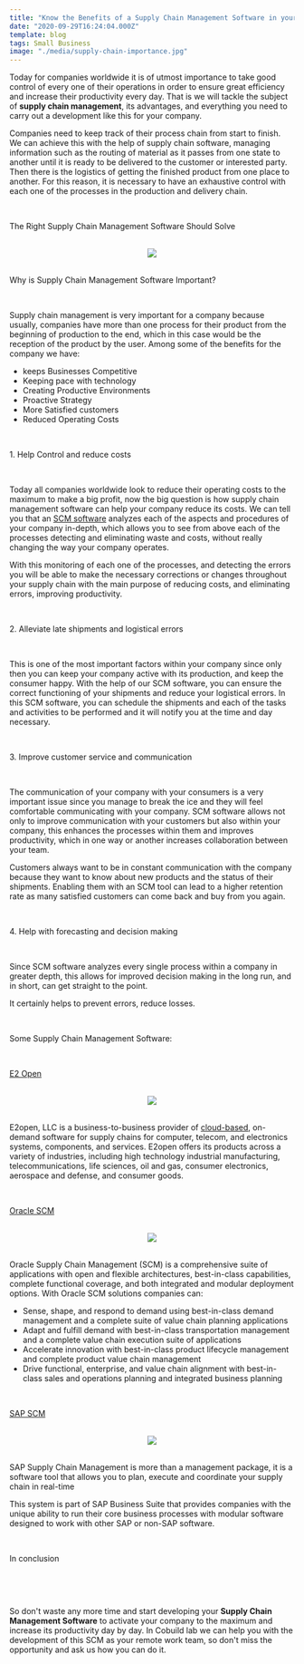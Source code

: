 ```yaml
---
title: "Know the Benefits of a Supply Chain Management Software in your Small Business"
date: "2020-09-29T16:24:04.000Z"
template: blog
tags: Small Business
image: "./media/supply-chain-importance.jpg"
---
```


Today for companies worldwide it is of utmost importance to take good control of every one of their operations in order to ensure great efficiency and increase their productivity every day. That is we will tackle the subject of **supply chain management**, its advantages, and everything you need to carry out a development like this for your company. 

Companies need to keep track of their process chain from start to finish. We can achieve this with the help of supply chain software, managing information such as the routing of material as it passes from one state to another until it is ready to be delivered to the customer or interested party. Then there is the logistics of getting the finished product from one place to another. For this reason, it is necessary to have an exhaustive control with each one of the processes in the production and delivery chain.

<Br>

<title-2>The Right Supply Chain Management Software Should Solve</title-2>

<Br>

<center>
<img src="./media/SUPPLUCHAIN-SOFTWARE.jpg">
</center>

<Br>

<title-2>Why is Supply Chain Management Software Important?</title-2>

<Br>

Supply chain management is very important for a company because usually, companies have more than one process for their product from the beginning of production to the end, which in this case would be the reception of the product by the user. Among some of the benefits for the company we have: 

- keeps Businesses Competitive
- Keeping pace with technology
- Creating Productive Environments
- Proactive Strategy
- More Satisfied customers 
- Reduced Operating Costs

<Br>

<title-3>1. Help Control and reduce costs</title-3>

<Br>

Today all companies worldwide look to reduce their operating costs to the maximum to make a big profit, now the big question is how supply chain management software can help your company reduce its costs.  We can tell you that an [SCM software](https://www.magaya.com/magaya-supply-chain/) analyzes each of the aspects and procedures of your company in-depth, which allows you to see from above each of the processes detecting and eliminating waste and costs, without really changing the way your company operates.

With this monitoring of each one of the processes, and detecting the errors you will be able to make the necessary corrections or changes throughout your supply chain with the main purpose of reducing costs, and eliminating errors, improving productivity.

<Br>

<title-3>2. Alleviate late shipments and logistical errors</title-3>

<Br>

This is one of the most important factors within your company since only then you can keep your company active with its production, and keep the consumer happy. With the help of our SCM software, you can ensure the correct functioning of your shipments and reduce your logistical errors. In this SCM software, you can schedule the shipments and each of the tasks and activities to be performed and it will notify you at the time and day necessary. 

<Br>

<title-3>3. Improve customer service and communication</title-3>

<Br>

The communication of your company with your consumers is a very important issue since you manage to break the ice and they will feel comfortable communicating with your company. SCM software allows not only to improve communication with your customers but also within your company, this enhances the processes within them and improves productivity, which in one way or another increases collaboration between your team. 

Customers always want to be in constant communication with the company because they want to know about new products and the status of their shipments. Enabling them with an SCM tool can lead to a higher retention rate as many satisfied customers can come back and buy from you again.  

<Br>

<title-3>4. Help with forecasting and decision making</title-3>

<Br>

Since SCM software analyzes every single process within a company in greater depth, this allows for improved decision making in the long run, and in short, can get straight to the point. 

It certainly helps to prevent errors, reduce losses.  

<Br>

<title-2>Some Supply Chain Management Software:</title-2>

<Br>

<title-3><a target="_blank" href="https://www.e2open.com/">   E2 Open </a></title-3>

<Br>

<center>
<img src="./media/e2open-cobuild.jpg">
</center>

<Br>

E2open, LLC is a business-to-business provider of <a href="https://currentscm.com/intro-to-cloud-procurement" target="_blank">cloud-based</a>, on-demand software for supply chains for computer, telecom, and electronics systems, components, and services. E2open offers its products across a variety of industries, including high technology industrial manufacturing, telecommunications, life sciences, oil and gas, consumer electronics, aerospace and defense, and consumer goods. 

<Br>

<title-3><a target="_blank" href="http://www.oracle.com/us/products/applications/ebusiness/value-chain-management-217208.pdf">   Oracle SCM </a></title-3>

<Br>

<center>
<img src="./media/oracle-cobuild.jpg">
</center>

<Br>

Oracle Supply Chain Management (SCM) is a comprehensive suite of applications with open and flexible architectures, best-in-class capabilities, complete functional coverage, and both integrated and modular deployment options. With Oracle SCM solutions companies can:

- Sense, shape, and respond to demand using best-in-class demand management and a complete suite of value chain planning applications
- Adapt and fulfill demand with best-in-class transportation management and a complete value chain execution suite of applications
- Accelerate innovation with best-in-class product lifecycle management and complete product value chain management
- Drive functional, enterprise, and value chain alignment with best-in-class sales and operations planning and integrated business planning

<Br>

<title-3><a target="_blank" href="https://www.softwareseleccion.com/sap+supply+chain+management+scm-p-4220">   SAP SCM </a></title-3>

<Br>

<center>
<img src="./media/SAP-cobuild.jpg">
</center>

<Br>

SAP Supply Chain Management is more than a management package, it is a software tool that allows you to plan, execute and coordinate your supply chain in real-time

This system is part of SAP Business Suite that provides companies with the unique ability to run their core business processes with modular software designed to work with other SAP or non-SAP software.  

<Br>

<title-3>In conclusion</title-3>

<Br>

<youtube-video id="bwl5ohf1qsg"></youtube-video>

<Br>

So don't waste any more time and start developing your **Supply Chain Management Software** to activate your company to the maximum and increase its productivity day by day. In Cobuild lab we can help you with the development of this SCM as your remote work team, so don't miss the opportunity and ask us how you can do it.    



